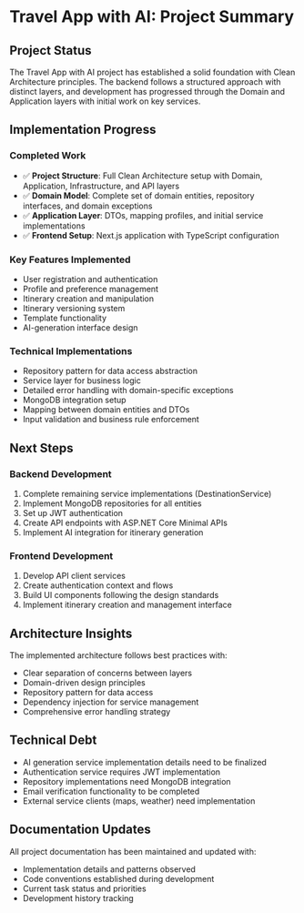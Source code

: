 # Travel App with AI: Project Summary

## Project Status
The Travel App with AI project has established a solid foundation with Clean Architecture principles. The backend follows a structured approach with distinct layers, and development has progressed through the Domain and Application layers with initial work on key services.

## Implementation Progress

### Completed Work
- ✅ **Project Structure**: Full Clean Architecture setup with Domain, Application, Infrastructure, and API layers
- ✅ **Domain Model**: Complete set of domain entities, repository interfaces, and domain exceptions
- ✅ **Application Layer**: DTOs, mapping profiles, and initial service implementations
- ✅ **Frontend Setup**: Next.js application with TypeScript configuration

### Key Features Implemented
- User registration and authentication
- Profile and preference management
- Itinerary creation and manipulation
- Itinerary versioning system
- Template functionality
- AI-generation interface design

### Technical Implementations
- Repository pattern for data access abstraction
- Service layer for business logic
- Detailed error handling with domain-specific exceptions
- MongoDB integration setup
- Mapping between domain entities and DTOs
- Input validation and business rule enforcement

## Next Steps

### Backend Development
1. Complete remaining service implementations (DestinationService)
2. Implement MongoDB repositories for all entities
3. Set up JWT authentication
4. Create API endpoints with ASP.NET Core Minimal APIs
5. Implement AI integration for itinerary generation

### Frontend Development 
1. Develop API client services
2. Create authentication context and flows
3. Build UI components following the design standards
4. Implement itinerary creation and management interface

## Architecture Insights
The implemented architecture follows best practices with:
- Clear separation of concerns between layers
- Domain-driven design principles
- Repository pattern for data access
- Dependency injection for service management
- Comprehensive error handling strategy

## Technical Debt
- AI generation service implementation details need to be finalized
- Authentication service requires JWT implementation
- Repository implementations need MongoDB integration
- Email verification functionality to be completed
- External service clients (maps, weather) need implementation

## Documentation Updates
All project documentation has been maintained and updated with:
- Implementation details and patterns observed
- Code conventions established during development
- Current task status and priorities
- Development history tracking